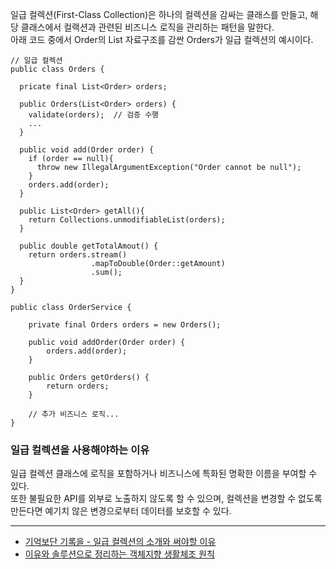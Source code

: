 일급 컬렉션(First-Class Collection)은 하나의 컬렉션을 감싸는 클래스를 만들고, 해당 클래스에서 컬랙션과 관련된 비즈니스 로직을 관리하는 패턴을 말한다.  
아래 코드 중에서 Order의 List 자료구조를 감싼 Orders가 일급 컬렉션의 예시이다.  

```
// 일급 컬렉션
public class Orders {

  pricate final List<Order> orders;

  public Orders(List<Order> orders) {
    validate(orders);  // 검증 수행
    ...
  }

  public void add(Order order) {
    if (order == null){
      throw new IllegalArgumentException("Order cannot be null");
    }
    orders.add(order);
  }

  public List<Order> getAll(){
    return Collections.unmodifiableList(orders);
  }

  public double getTotalAmout() {
    return orders.stream()
                  .mapToDouble(Order::getAmount)
                  .sum();
  }
}

public class OrderService {
  
    private final Orders orders = new Orders();

    public void addOrder(Order order) {
        orders.add(order);
    }

    public Orders getOrders() {
        return orders;
    }

    // 추가 비즈니스 로직...
}
```

### 일급 컬렉션을 사용해야하는 이유

일급 컬렉션 클래스에 로직을 포함하거나 비즈니스에 특화된 명확한 이름을 부여할 수 있다.  
또한 불필요한 API를 외부로 노출하지 않도록 할 수 있으며, 컬렉션을 변경할 수 없도록 만든다면 예기치 않은 변경으로부터 데이터를 보호할 수 있다.

----
- [기억보단 기록을 - 일급 컬렉션의 소개와 써야할 이유](https://jojoldu.tistory.com/412)
- [이유와 솔루션으로 정리하는 객체지향 생활체조 원칙](https://hudi.blog/thoughtworks-anthology-object-calisthenics/)
